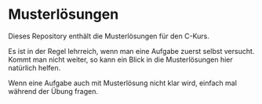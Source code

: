# Musterlösungen

Dieses Repository enthält die Musterlösungen für den C-Kurs.

Es ist in der Regel lehrreich, wenn man eine Aufgabe zuerst selbst versucht.
Kommt man nicht weiter, so kann ein Blick in die Musterlösungen hier natürlich
helfen.

Wenn eine Aufgabe auch mit Musterlösung nicht klar wird, einfach mal während
der Übung fragen.
